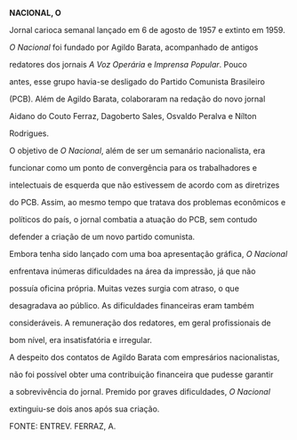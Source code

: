 **NACIONAL, O**



Jornal carioca semanal lançado em 6 de agosto de 1957 e extinto em 1959.



*O Nacional* foi fundado por Agildo Barata, acompanhado de antigos

redatores dos jornais *A Voz Operária* e *Imprensa Popular*. Pouco

antes, esse grupo havia-se desligado do Partido Comunista Brasileiro

(PCB). Além de Agildo Barata, colaboraram na redação do novo jornal

Aidano do Couto Ferraz, Dagoberto Sales, Osvaldo Peralva e Nílton

Rodrigues.



O objetivo de *O Nacional*, além de ser um semanário nacionalista, era

funcionar como um ponto de convergência para os trabalhadores e

intelectuais de esquerda que não estivessem de acordo com as diretrizes

do PCB. Assim, ao mesmo tempo que tratava dos problemas econômicos e

políticos do país, o jornal combatia a atuação do PCB, sem contudo

defender a criação de um novo partido comunista.



Embora tenha sido lançado com uma boa apresentação gráfica, *O Nacional*

enfrentava inúmeras dificuldades na área da impressão, já que não

possuía oficina própria. Muitas vezes surgia com atraso, o que

desagradava ao público. As dificuldades financeiras eram também

consideráveis. A remuneração dos redatores, em geral profissionais de

bom nível, era insatisfatória e irregular.



A despeito dos contatos de Agildo Barata com empresários nacionalistas,

não foi possível obter uma contribuição financeira que pudesse garantir

a sobrevivência do jornal. Premido por graves dificuldades, *O Nacional*

extinguiu-se dois anos após sua criação.



FONTE: ENTREV. FERRAZ, A.

